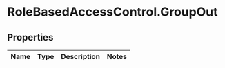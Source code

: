 # RoleBasedAccessControl.GroupOut

## Properties
Name | Type | Description | Notes
------------ | ------------- | ------------- | -------------


